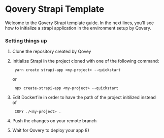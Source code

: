 # Qovery Strapi Template


Welcome to the Qovery Strapi template guide. In the next lines, you'll see how to initialize a strapi application in the environment setup by Qovery.

### Setting things up

1. Clone the repository created by Qovey
2. Initialize Strapi in the project cloned with one of the following command:

        yarn create strapi-app <my-project> --quickstart
  
      or
    
        npx create-strapi-app <my-project> --quickstart
    
3. Edit Dockerfile in order to have the path of the project initilized instead of 
  
        COPY ./<my-project> .
        
4. Push the changes on your remote branch
5. Wait for Qovery to deploy your app 8)
